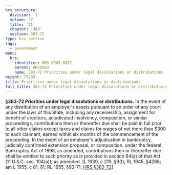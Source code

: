 ```yaml
---
hrs_structure:
  division: '1'
  volume: '7'
  title: '21'
  chapter: '383'
  section: 383-72
type: hrs_section
tags:
  - Government
menu:
  hrs:
    identifier: HRS_0383-0072
    parent: HRS0383
    name: 383-72 Priorities under legal dissolutions or distributions
weight: 77285
title: Priorities under legal dissolutions or distributions
full_title: 383-72 Priorities under legal dissolutions or distributions
---
```

**§383-72 Priorities under legal dissolutions or distributions.** In the event of any distribution of an employer's assets pursuant to an order of any court under the laws of this State, including any receivership, assignment for benefit of creditors, adjudicated insolvency, composition, or similar proceedings, contributions then or thereafter due shall be paid in full prior to all other claims except taxes and claims for wages of not more than $300 to each claimant, earned within six months of the commencement of the proceeding. In the event of an employer's adjudication in bankruptcy, judicially confirmed extension proposal, or composition, under the federal Bankruptcy Act of 1898, as amended, contributions then or thereafter due shall be entitled to such priority as is provided in section 64(a) of that Act (11 U.S.C. sec. 104(a)), as amended. [L 1939, c 219, §9(f); RL 1945, §4268; am L 1955, c 81, §1; RL 1955, §93-71; [HRS §383-72](/title-21/chapter-383/section-383-72/)]